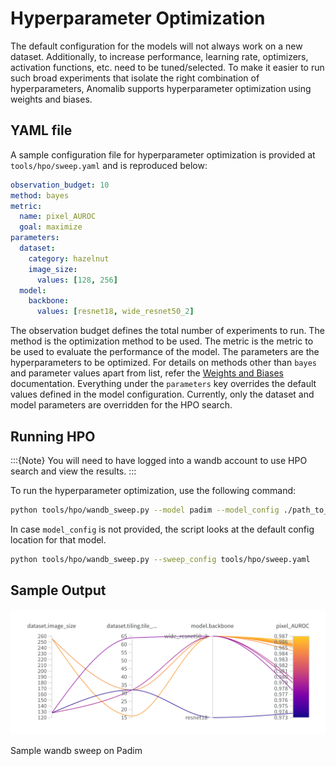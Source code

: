 # Hyperparameter Optimization

The default configuration for the models will not always work on a new dataset. Additionally, to increase performance, learning rate, optimizers, activation functions, etc. need to be tuned/selected. To make it easier to run such broad experiments that isolate the right combination of hyperparameters, Anomalib supports hyperparameter optimization using weights and biases.

## YAML file
A sample configuration file for hyperparameter optimization is provided at `tools/hpo/sweep.yaml` and is reproduced below:

```yaml
observation_budget: 10
method: bayes
metric:
  name: pixel_AUROC
  goal: maximize
parameters:
  dataset:
    category: hazelnut
    image_size:
      values: [128, 256]
  model:
    backbone:
      values: [resnet18, wide_resnet50_2]
```

The observation budget defines the total number of experiments to run. The method is the optimization method to be used. The metric is the metric to be used to evaluate the performance of the model. The parameters are the hyperparameters to be optimized. For details on methods other than `bayes` and parameter values apart from list, refer the [Weights and Biases](https://docs.wandb.ai/guides/sweeps/quickstart) documentation. Everything under the `parameters` key overrides the default values defined in the model configuration. Currently, only the dataset and model parameters are overridden for the HPO search.

## Running HPO

:::{Note}
You will need to have logged into a wandb account to use HPO search and view the results.
:::

To run the hyperparameter optimization, use the following command:

```bash
python tools/hpo/wandb_sweep.py --model padim --model_config ./path_to_config.yaml --sweep_config tools/hpo/sweep.yaml
```

In case `model_config` is not provided, the script looks at the default config location for that model.

```bash
python tools/hpo/wandb_sweep.py --sweep_config tools/hpo/sweep.yaml
```

## Sample Output

![Sample configuration of a wandb sweep](../images/logging/wandb_sweep.png)
<figcaption>Sample wandb sweep on Padim</figcaption>
